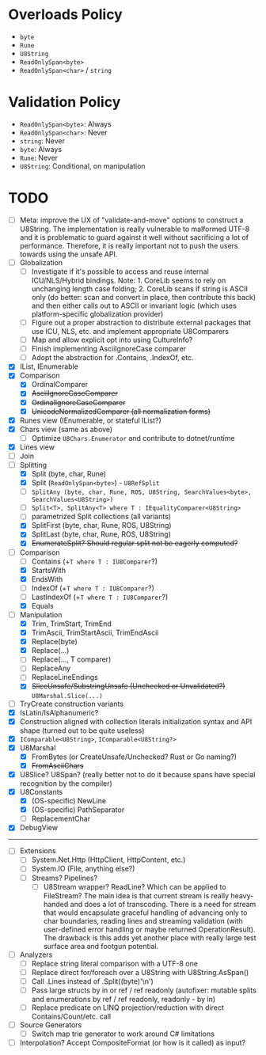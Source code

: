 # Overloads Policy
- `byte`
- `Rune`
- `U8String`
- `ReadOnlySpan<byte>`
- `ReadOnlySpan<char>` / `string`

# Validation Policy
- `ReadOnlySpan<byte>`: Always
- `ReadOnlySpan<char>`: Never
- `string`: Never
- `byte`: Always
- `Rune`: Never
- `U8String`: Conditional, on manipulation

# TODO
- [ ] Meta: improve the UX of "validate-and-move" options to construct a U8String. The implementation is really vulnerable to malformed UTF-8 and it is problematic to guard against it well without sacrificing a lot of performance. Therefore, it is really important not to push the users towards using the unsafe API.
- [ ] Globalization
    - [ ] Investigate if it's possible to access and reuse internal ICU/NLS/Hybrid bindings. Note: 1. CoreLib seems to rely on unchanging length case folding; 2. CoreLib scans if string is ASCII only (do better: scan and convert in place, then contribute this back) and then either calls out to ASCII or invariant logic (which uses platform-specific globalization provider)
    - [ ] Figure out a proper abstraction to distribute external packages that use ICU, NLS, etc. and implement appropriate U8Comparers
    - [ ] Map and allow explicit opt into using CultureInfo?
    - [ ] Finish implementing AsciiIgnoreCase comparer
    - [ ] Adopt the abstraction for .Contains, .IndexOf, etc.
- [x] IList, IEnumerable
- [x] Comparison
    - [x] OrdinalComparer
    - [x] ~~AsciiIgnoreCaseComparer~~
    - [x] ~~OrdinalIgnoreCaseComparer~~
    - [x] ~~UnicodeNormalizedComparer (all normalization forms)~~
- [x] Runes view (IEnumerable, or stateful IList?)
- [x] Chars view (same as above)
    - [ ] Optimize `U8Chars.Enumerator` and contribute to dotnet/runtime
- [x] Lines view
- [ ] Join
- [ ] Splitting
    - [x] Split (byte, char, Rune)
    - [x] Split (`ReadOnlySpan<byte>`) - `U8RefSplit`
    - [ ] `SplitAny (byte, char, Rune, ROS, U8String, SearchValues<byte>, SearchValues<U8String>)`
    - [ ] `Split<T>, SplitAny<T> where T : IEqualityComparer<U8String>`
    - [ ] parametrized Split collections (all variants)
    - [x] SplitFirst (byte, char, Rune, ROS, U8String)
    - [x] SplitLast (byte, char, Rune, ROS, U8String)
    - [x] ~~EnumerateSplit? Should regular split not be eagerly computed?~~
- [ ] Comparison
    - [ ] Contains (+`T where T : IU8Comparer`?)
    - [x] StartsWith
    - [x] EndsWith
    - [ ] IndexOf (+`T where T : IU8Comparer`?)
    - [ ] LastIndexOf (+`T where T : IU8Comparer`?)
    - [x] Equals
- [ ] Manipulation
    - [x] Trim, TrimStart, TrimEnd
    - [x] TrimAscii, TrimStartAscii, TrimEndAscii
    - [x] Replace(byte)
    - [x] Replace(...)
    - [ ] Replace(..., T comparer)
    - [ ] ReplaceAny
    - [ ] ReplaceLineEndings
    - [x] ~~SliceUnsafe/SubstringUnsafe (Unchecked or Unvalidated?)~~ `U8Marshal.Slice(...)`
- [ ] TryCreate construction variants
- [x] IsLatin/IsAlphanumeric?
- [x] Construction aligned with collection literals initialization syntax and API shape (turned out to be quite useless)
- [x] `IComparable<U8String>`, `IComparable<U8String?>`
- [x] U8Marshal
    - [x] FromBytes (or CreateUnsafe/Unchecked? Rust or Go naming?)
    - [x] ~~FromAsciiChars~~
- [x] U8Slice? U8Span? (really better not to do it because spans have special recognition by the compiler)
- [x] U8Constants
    - [x] (OS-specific) NewLine
    - [x] (OS-specific) PathSeparator
    - [ ] ReplacementChar
- [x] DebugView
----------------
- [ ] Extensions
    - [ ] System.Net.Http (HttpClient, HttpContent, etc.)
    - [ ] System.IO (File, anything else?)
    - [ ] Streams? Pipelines?
        - [ ] U8Stream wrapper? ReadLine? Which can be applied to FileStream? The main idea is that current stream is really heavy-handed and does a lot of transcoding. There is a need for stream that would encapsulate graceful handling of advancing only to char boundaries, reading lines and streaming validation (with user-defined error handling or maybe returned OperationResult). The drawback is this adds yet another place with really large test surface area and footgun potential.
- [ ] Analyzers
    - [ ] Replace string literal comparison with a UTF-8 one
    - [ ] Replace direct for/foreach over a U8String with U8String.AsSpan()
    - [ ] Call .Lines instead of .Split((byte)'\n')
    - [ ] Pass large structs by in or ref / ref readonly (autofixer: mutable splits and enumerations by ref / ref readonly, readonly - by in)
    - [ ] Replace predicate on LINQ projection/reduction with direct Contains/Count/etc. call
- [ ] Source Generators
    - [ ] Switch map trie generator to work around C# limitations
- [ ] Interpolation? Accept CompositeFormat (or how is it called) as input?